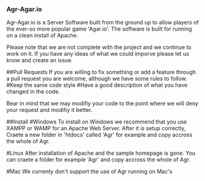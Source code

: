 ### Agr-Agar.io

Agr-Agar.io is a Server Software built from the ground up to allow players of the ever-so more popular game 'Agar.io'.
The software is built for running on a clean install of Apache.

Please note that we are not complete with the project and we continue to work on it.
If you have any ideas of what we could imporve please let us know and create an issue.

##Pull Requests
If you are willing to fix something or add a feature through a pull request you are welcome, although we have some rules to follow.
#Keep the same code style
#Have a good description of what you have changed in the code.

Bear in mind that we may modifiy your code to the point where we will deny your request and modifiy it better.

##Install
#Windows
To install on Windows we recommend that you use XAMPP or WAMP for an Apache Web Server.
After it is setup correctly, Craete a new folder in 'htdocs' called 'Agr' for example and copy accross the whole of Agr. 

#Linux
After installation of Apache and the sample homepage is gone. You can craete a folder for example 'Agr' and copy accross the whole of Agr.

#Mac
We currenty don't support the use of Agr running on Mac's